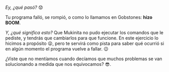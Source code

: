 _Ey, ¿qué pasó?_ :worried: 

Tu programa falló, se rompió, o como lo llamamos en Gobstones: **hizo BOOM**.

_Y, ¿qué significa esto?_ Que Mukinita no pudo ejecutar los comandos que le pediste, y tendrás que cambiarlos para que funcione. En este ejercicio lo hicimos a propósito :stuck_out_tongue_winking_eye:, pero te servirá como pista para saber qué ocurrió si en algún momento el programa vuelve a fallar. :wink: 

¿Viste que no mentíamos cuando decíamos que muchos problemas se van solucionando a medida que nos equivocamos? :sunglasses:. 
